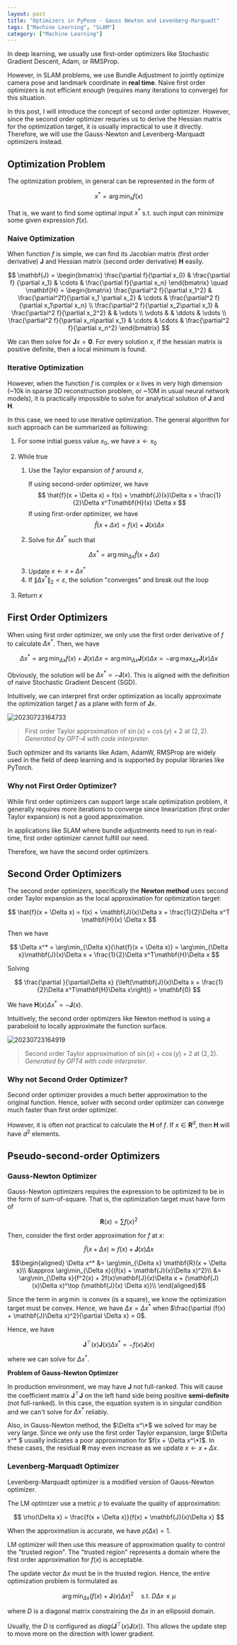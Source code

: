 ```yaml
---
layout: post
title: "Optimizers in PyPose - Gauss Newton and Levenberg-Marquadt"
tags: ["Machine Learning", "SLAM"]
category: ["Machine Learning"]
---
```


In deep learning, we usually use first-order optimizers like Stochastic Gradient Descent, Adam, or RMSProp.

However, in SLAM problems, we use Bundle Adjustment to jointly optimize camera pose and landmark coordinate in **real time**. Naive first order optimizers is not efficient enough (requires many iterations to converge) for this situation.

In this post, I will introduce the concept of second order optimizer. However, since the second order optimizer requries us to derive the Hessian matrix for the optimization target, it is usually impractical to use it directly. Therefore, we will use the Gauss-Newton and Levenberg-Marquadt optimizers instead.

<!--more-->

## Optimization Problem

The optimization problem, in general can be represented in the form of 

$$
x^* = \arg\min_{x}f(x)
$$

That is, we want to find some optimal input $x^*$ s.t. such input can minimize some given expression $f(x)$.

### Naive Optimization

When function $f$ is simple, we can find its Jacobian matrix (first order derivative) $\mathbf{J}$ and Hessian matrix (second order derivative) $\mathbf{H}$ easily.

$$
\mathbf{J} = \begin{bmatrix}
    \frac{\partial f}{\partial x_0} & \frac{\partial f} {\partial x_1} & \cdots & \frac{\partial f}{\partial x_n}
\end{bmatrix}
\quad
\mathbf{H} = \begin{bmatrix}
    \frac{\partial^2 f}{\partial x_1^2} & \frac{\partial^2f}{\partial x_1 \partial x_2} & \cdots & \frac{\partial^2 f}{\partial x_1\partial x_n} \\
    \frac{\partial^2 f}{\partial x_2\partial x_1} & \frac{\partial^2 f}{\partial x_2^2} & & \vdots \\
    \vdots & & \ddots & \vdots \\
    \frac{\partial^2 f}{\partial x_n\partial x_1} & \cdots & \cdots & \frac{\partial^2 f}{\partial x_n^2}
\end{bmatrix}
$$

We can then solve for $\mathbf{J}x = \mathbf{0}$. For every solution $x$, if the hessian matrix is positive definite, then a local minimum is found.

### Iterative Optimization

However, when the function $f$ is complex or $x$ lives in very high dimension (~10k in sparse 3D reconstruction problem, or ~10M in usual neural network models), it is practically impossible to solve for analytical solution of $\mathbf{J}$ and $\mathbf{H}$.

In this case, we need to use iterative optimization. The general algorithm for such approach can be summarized as following:

1. For some initial guess value $x_0$, we have $x \gets x_0$
2. While true
   1. Use the Taylor expansion of $f$ around $x$,
    
      If using second-order optimizer, we have
      $$
      \hat{f}(x + \Delta x) = f(x) + \mathbf{J}(x)\Delta x + \frac{1}{2}\Delta x^T\mathbf{H}(x) \Delta x
      $$
      If using first-order optimizer, we have
      $$
      \hat{f}(x + \Delta x) = f(x) + \mathbf{J}(x)\Delta x
      $$

    
    2. Solve for $\Delta x^*$ such that

      $$
      \Delta x^* = \arg\min_{\Delta x}{\hat{f}(x + \Delta x)}
      $$
    
    3. Update $x \gets x + \Delta x^*$
    4. If $\|\Delta x^*\|_2 < \varepsilon$, the solution "converges" and break out the loop
 3. Return $x$

## First Order Optimizers

When using first order optimizer, we only use the first order derivative of $f$ to calculate $\Delta x^*$. Then, we have

$$
\Delta x^* = \arg\min_{\Delta x} f(x) + \mathbf{J}(x) \Delta x = \arg\min_{\Delta x} \mathbf{J}(x) \Delta x = -\arg\max_{\Delta x}{\mathbf{J}(x) \Delta x}
$$

Obviously, the solution will be $\Delta x^* = -\mathbf{J}(x)$. This is aligned with the definition of naive Stochastic Gradient Descent (SGD).

Intuitively, we can interpret first order optimization as locally approximate the optimization target $f$ as a plane with form of $\mathbf{J}x$.

![20230723164733](https://markdown-img-1304853431.file.myqcloud.com/20230723164733.png)

> First order Taylor approximation of $\sin(x) + \cos(y) + 2$ at $(2, 2)$. *Generated by GPT-4 with code interpreter.*

Such optimizer and its variants like Adam, AdamW, RMSProp are widely used in the field of deep learning and is supported by popular libraries like PyTorch.

### Why not First Order Optimizer?

While first order optimizers can support large scale optimization problem, it generally requires more iterations to converge since linearization (first order Taylor expansion) is not a good approximation.

In applications like SLAM where bundle adjustments need to run in real-time, first order optimizer cannot fulfill our need.

Therefore, we have the second order optimizers.

## Second Order Optimizers

The second order optimizers, specifically the **Newton method** uses second order Taylor expansion as the local approximation for optimization target:

$$
\hat{f}(x + \Delta x) = f(x) + \mathbf{J}(x)\Delta x + \frac{1}{2}\Delta x^T \mathbf{H}(x) \Delta x
$$

Then we have 

$$
\Delta x^* = \arg\min_{\Delta x}{\hat{f}(x + \Delta x)} = \arg\min_{\Delta x}\mathbf{J}(x)\Delta x + \frac{1}{2}\Delta x^T\mathbf{H}\Delta x
$$

Solving

$$
\frac{\partial }{\partial\Delta x} {\left(\mathbf{J}(x)\Delta x + \frac{1}{2}\Delta x^T\mathbf{H}\Delta x\right)} = \mathbf{0}
$$

We have $\mathbf{H}(x)\Delta x^* = -\mathbf{J}(x)$.

Intuitively, the second order optimizers like Newton method is using a paraboloid to locally approximate the function surface. 

![20230723164919](https://markdown-img-1304853431.file.myqcloud.com/20230723164919.png)

> Second order Taylor approximation of $\sin(x) + \cos(y) + 2$ at $(2, 2)$. *Generated by GPT4 with code interpreter*.

### Why not Second Order Optimizer?

Second order optimizer provides a much better approximation to the original function. Hence, solver with second order optimizer can converge much faster than first order optimizer.

However, it is often not practical to calculate the $\mathbf{H}$ of $f$. If $x \in \mathbf{R}^d$, then $\mathbf{H}$ will have $d^2$ elements.

## Pseudo-second-order Optimizers

### Gauss-Newton Optimizer

Gauss-Newton optimizers requires the expression to be optimized to be in the form of sum-of-square. That is, the optimization target must have form of 

$$
\mathbf{R}(x) = \sum{f(x)^2}
$$

Then, consider the first order approximation for $f$ at $x$:

$$
\hat{f}(x + \Delta x) \approx f(x) + \mathbf{J}(x) \Delta x
$$

$$\begin{aligned}
\Delta x^* &= \arg\min_{\Delta x} \mathbf{R}(x + \Delta x)\\
  &\approx \arg\min_{\Delta x}{(f(x) + \mathbf{J}(x)\Delta x)^2}\\
  &= \arg\min_{\Delta x}{f^2(x) + 2f(x)\mathbf{J}(x)\Delta x + (\mathbf{J}(x)\Delta x)^\top (\mathbf{J}(x) \Delta x)}\\
\end{aligned}$$

Since the term in $\arg\min$ is convex (is a square), we know the optimization target must be convex. Hence, we have $\Delta x = \Delta x^*$ when $\frac{\partial (f(x) + \mathbf{J}\Delta x)^2}{\partial \Delta x} = 0$.

Hence, we have

$$
\mathbf{J}^\top(x) \mathbf{J}(x) \Delta x^* = -f(x)\mathbf{J}(x)
$$

where we can solve for $\Delta x^*$.

**Problem of Gauss-Newton Optimizer**

In production environment, we may have $\mathbf{J}$ not full-ranked. This will cause the coefficient matrix $\mathbf{J}^\top \mathbf{J}$ on the left hand side being positive **semi-definite** (not full-ranked). In this case, the equation system is in singular condition and we can't solve for $\Delta x^*$ reliably.

Also, in Gauss-Newton method, the $\Delta x^\*$ we solved for may be very large. Since we only use the first order Taylor expansion, large $\Delta x^\* $ usually indicates a poor approximation for $f(x + \Delta x^\*)$. In these cases, the residual $\mathbf{R}$ may even increase as we update $x \gets x + \Delta x$.

### Levenberg-Marquadt Optimizer

Levenberg-Marquadt optimizer is a modified version of Gauss-Newton optimizer. 

The LM optimizer use a metric $\rho$ to evaluate the quality of approximation:

$$
\rho(\Delta x) = \frac{f(x + \Delta x)}{f(x) + \mathbf{J}(x)\Delta x}
$$

When the approximation is accurate, we have $\rho(\Delta x) = 1$.

LM optimizer will then use this measure of approximation quality to control the "trusted region". The "trusted region" represents a domain where the first order approximation for $f(x)$ is acceptable. 

The update vector $\Delta x$ must be in the trusted region. Hence, the entire optimization problem is formulated as

$$
\arg\min_{\Delta x}{(f(x) + \mathbf{J}(x)\Delta x)^2} \quad \text{s.t. }D\Delta x \leq \mu
$$

where $D$ is a diagonal matrix constraining the $\Delta x$ in an ellipsoid domain.

Usually, the $D$ is configured as $diag(\mathbf{J}^\top(x)\mathbf{J}(x))$. This allows the update step to move more on the direction with lower gradient.

